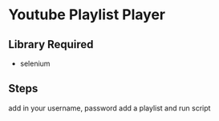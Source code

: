 # Youtube Playlist Player

## Library Required
- selenium

## Steps
add in your username, password
add a playlist and run script